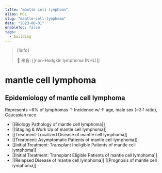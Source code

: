 ```yaml
---
title: "mantle cell lymphoma"
alias: MCL
slug: "mantle-cell-lymphoma"
date: "2023-06-01"
enableToc: false
tags:
  - building
---
```


> [!info]
>
> 🌱 來自: [[non-Hodgkin lymphoma (NHL)]]

# mantle cell lymphoma

## Epidemiology of mantle cell lymphoma

Represents ~6% of lymphomas
↑ Incidence w/ ↑ age, male sex (~3:1 ratio), Caucasian race

- [[Biology Pathology of mantle cell lymphoma]]
- [[Staging & Work Up of mantle cell lymphoma]]
- [[Treatment-Localized Disease of mantle cell lymphoma]]
- [[Treatment: Asymptomatic Patients of mantle cell lymphoma]]
- [[Initial Treatment: Transplant Ineligible Patients of mantle cell lymphoma]]
- [[Initial Treatment: Transplant Eligible Patients of mantle cell lymphoma]]
- [[Relapsed Disease of mantle cell lymphoma]]
  [[Prognosis of mantle cell lymphoma]]
